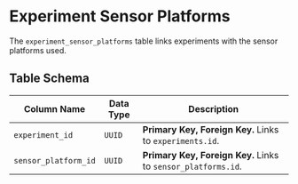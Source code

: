 # Experiment Sensor Platforms

The `experiment_sensor_platforms` table links experiments with the sensor platforms used.

## Table Schema

| Column Name          | Data Type | Description                                                    |
| -------------------- | --------- | -------------------------------------------------------------- |
| `experiment_id`      | `UUID`    | **Primary Key, Foreign Key.** Links to `experiments.id`.        |
| `sensor_platform_id` | `UUID`    | **Primary Key, Foreign Key.** Links to `sensor_platforms.id`.   |
